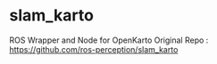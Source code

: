 # slam_karto
ROS Wrapper and Node for OpenKarto
Original Repo : <https://github.com/ros-perception/slam_karto>
